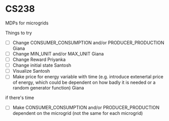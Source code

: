 # CS238
MDPs for microgrids

Things to try

* [ ] Change CONSUMER_CONSUMPTION and/or PRODUCER_PRODUCTION Giana
* [ ] Change MIN_UNIT and/or MAX_UNIT Giana
* [ ] Change Reward Priyanka
* [ ] Change initial state Santosh
* [ ] Visualize Santosh
* [ ] Make price for energy variable with time (e.g. introduce extenertal price of energy, which could be dependent on how badly it is needed or a random generator function) Giana

if there's time
* [ ] Make CONSUMER_CONSUMPTION and/or PRODUCER_PRODUCTION dependent on the microgrid (not the same for each microgrid)


